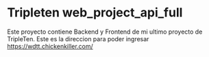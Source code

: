 # Tripleten web_project_api_full

Este proyecto contiene Backend y Frontend de mi ultimo proyecto de TripleTen.
Este es la direccion para poder ingresar
https://wdtt.chickenkiller.com/
